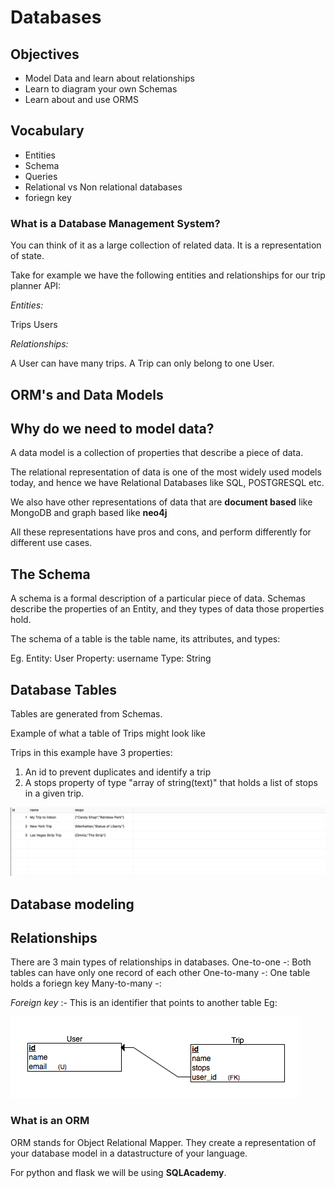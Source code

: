 # Databases


## Objectives

- Model Data and learn about relationships
- Learn to diagram your own Schemas
- Learn about and use ORMS


## Vocabulary
- Entities
- Schema
- Queries
- Relational vs Non relational databases
- foriegn key


### What is a Database Management System?

You can think of it as a large collection of related data.
It is a representation of state.

Take for example we have the following entities and relationships for our trip planner API:

*Entities:*

Trips
Users


*Relationships:*

A User can have many trips.
A Trip can only belong to one User.



## ORM's and Data Models
## Why do we need to model data?

A data model is a collection of properties that describe a piece of data.

The relational representation of data is one of the most widely used models today, and hence we have Relational Databases like SQL, POSTGRESQL etc.

We also have other representations of data that are **document based** like MongoDB and graph based like **neo4j**

All these representations have pros and cons, and perform differently for different use cases.


## The Schema

A schema is a formal description of a particular piece of data.
Schemas describe the properties of an Entity, and they types of data those properties hold.

The schema of a table is the table name, its attributes, and types:
 
Eg. Entity: User
    Property: username
    Type: String

## Database Tables

Tables are generated from Schemas.

Example of what a table of Trips might look like

Trips in this example have 3 properties:

1. An id to prevent duplicates and identify a trip
2. A stops property of type "array of string(text)" that holds a list of stops in a given trip.


![Tables](tables.png)


## Database modeling



## Relationships

There are 3 main types of relationships in databases.
One-to-one -: Both tables can have only one record of each other
One-to-many -: One table holds a foriegn key 
Many-to-many -:

*Foreign key* :- This is an identifier that points to another table
Eg: 

![User Trips](user-trip-erd.png)


### What is an ORM

ORM stands for Object Relational Mapper. They create a representation of your database model in a datastructure of your language.

For python and flask we will be using **SQLAcademy**.

